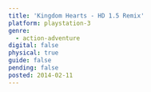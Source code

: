 ```yaml
---
title: 'Kingdom Hearts - HD 1.5 Remix'
platform: playstation-3
genre:
  - action-adventure
digital: false
physical: true
guide: false
pending: false
posted: 2014-02-11
---
```

